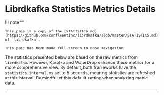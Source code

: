 <style>
  .md-grid {
    max-width: 100%;
  }
</style>

# Librdkafka Statistics Metrics Details

!!! note ""

    This page is a copy of the [STATISTICS.md](https://github.com/confluentinc/librdkafka/blob/master/STATISTICS.md) of `librdkafka`. 

    This page has been made full-screen to ease navigation.

The statistics presented below are based on the raw metrics from `librdkafka`. However, Karafka and WaterDrop enhance these metrics for a more comprehensive view. By default, both frameworks have the `statistics.interval.ms` set to 5 seconds, meaning statistics are refreshed at this interval. Be mindful of this default setting when analyzing metric data.

***
